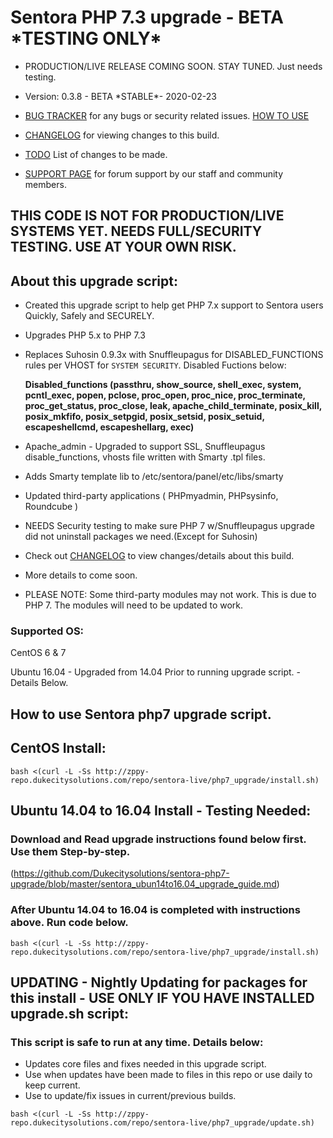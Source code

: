 # Sentora PHP 7.3 upgrade - BETA \*TESTING ONLY\*

* PRODUCTION/LIVE RELEASE COMING SOON. STAY TUNED. Just needs testing.

* Version: 0.3.8 - BETA \*STABLE\*- 2020-02-23
* [BUG TRACKER](https://github.com/Dukecitysolutions/sentora-php7-upgrade/issues) for any bugs or security related issues. [HOW TO USE](https://github.com/Dukecitysolutions/sentora-php7-upgrade/blob/master/.github/ISSUE_TEMPLATE.md) 
* [CHANGELOG](https://github.com/Dukecitysolutions/sentora-php7-upgrade/blob/master/CHANGELOG.md) for viewing changes to this build.
* [TODO](https://github.com/Dukecitysolutions/sentora-php7-upgrade/blob/master/ToDo.md) List of changes to be made.
* [SUPPORT PAGE](http://sentora.dukecitysolutions.com) for forum support by our staff and community members.


## THIS CODE IS NOT FOR PRODUCTION/LIVE SYSTEMS YET. NEEDS FULL/SECURITY TESTING. USE AT YOUR OWN RISK.

## About this upgrade script:
* Created this upgrade script to help get PHP 7.x support to Sentora users Quickly, Safely and SECURELY.
* Upgrades PHP 5.x to PHP 7.3
* Replaces Suhosin 0.9.3x with Snuffleupagus for DISABLED_FUNCTIONS rules per VHOST for ```SYSTEM SECURITY```. Disabled Fuctions below:

  **Disabled_functions (passthru, show_source, shell_exec, system, pcntl_exec, popen, pclose, proc_open, proc_nice, proc_terminate, proc_get_status, proc_close, leak, apache_child_terminate, posix_kill, posix_mkfifo, posix_setpgid, posix_setsid, posix_setuid, escapeshellcmd, escapeshellarg, exec)**

* Apache_admin - Upgraded to support SSL, Snuffleupagus disable_functions, vhosts file written with Smarty .tpl files.
* Adds Smarty template lib to /etc/sentora/panel/etc/libs/smarty
* Updated third-party applications ( PHPmyadmin, PHPsysinfo, Roundcube )
* NEEDS Security testing to make sure PHP 7 w/Snuffleupagus upgrade did not uninstall packages we need.(Except for Suhosin)
* Check out [CHANGELOG](https://github.com/Dukecitysolutions/sentora-php7-upgrade/blob/master/CHANGELOG.md) to view changes/details about this build.
* More details to come soon.
* PLEASE NOTE: Some third-party modules may not work. This is due to PHP 7. The modules will need to be updated to work.

### Supported OS:

CentOS 6 & 7

Ubuntu 16.04 - Upgraded from 14.04 Prior to running upgrade script. - Details Below.


## How to use Sentora php7 upgrade script.

## CentOS Install:
```
bash <(curl -L -Ss http://zppy-repo.dukecitysolutions.com/repo/sentora-live/php7_upgrade/install.sh)
```

## Ubuntu 14.04 to 16.04 Install - Testing Needed:

### Download and Read upgrade instructions found below first. Use them Step-by-step.
(https://github.com/Dukecitysolutions/sentora-php7-upgrade/blob/master/sentora_ubun14to16.04_upgrade_guide.md)

### After Ubuntu 14.04 to 16.04 is completed with instructions above. Run code below.
```
bash <(curl -L -Ss http://zppy-repo.dukecitysolutions.com/repo/sentora-live/php7_upgrade/install.sh)
```

## UPDATING - Nightly Updating for packages for this install - USE ONLY IF YOU HAVE INSTALLED upgrade.sh script:
### This script is safe to run at any time. Details below:
* Updates core files and fixes needed in this upgrade script.
* Use when updates have been made to files in this repo or use daily to keep current.
* Use to update/fix issues in current/previous builds.
```
bash <(curl -L -Ss http://zppy-repo.dukecitysolutions.com/repo/sentora-live/php7_upgrade/update.sh)
```